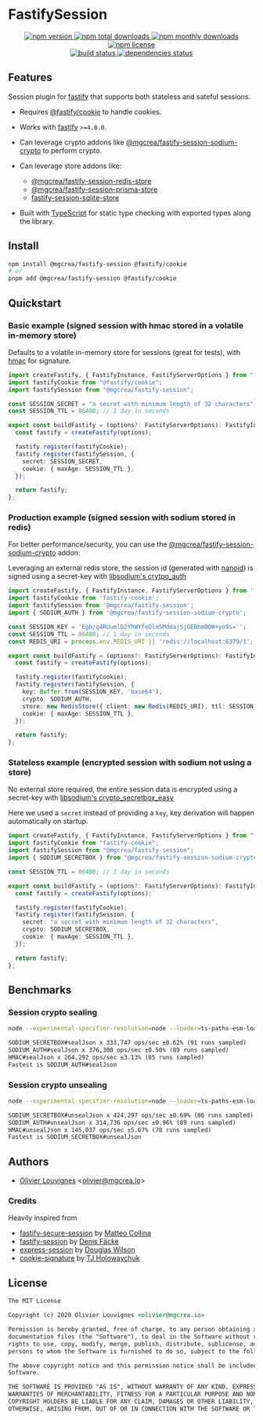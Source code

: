 # FastifySession

<!-- markdownlint-disable MD033 -->
<p align="center">
  <a href="https://www.npmjs.com/package/@mgcrea/fastify-session">
    <img src="https://img.shields.io/npm/v/@mgcrea/fastify-session.svg?style=for-the-badge" alt="npm version" />
  </a>
  <a href="https://www.npmjs.com/package/@mgcrea/fastify-session">
    <img src="https://img.shields.io/npm/dt/@mgcrea/fastify-session.svg?style=for-the-badge" alt="npm total downloads" />
  </a>
  <a href="https://www.npmjs.com/package/@mgcrea/fastify-session">
    <img src="https://img.shields.io/npm/dm/@mgcrea/fastify-session.svg?style=for-the-badge" alt="npm monthly downloads" />
  </a>
  <a href="https://www.npmjs.com/package/@mgcrea/fastify-session">
    <img src="https://img.shields.io/npm/l/@mgcrea/fastify-session.svg?style=for-the-badge" alt="npm license" />
  </a>
  <br />
  <a href="https://github.com/mgcrea/fastify-session/actions/workflows/main.yml">
    <img src="https://img.shields.io/github/actions/workflow/status/mgcrea/fastify-session/main.yml?style=for-the-badge&branch=master" alt="build status" />
  </a>
  <a href="https://depfu.com/github/mgcrea/fastify-session">
    <img src="https://img.shields.io/depfu/dependencies/github/mgcrea/fastify-session?style=for-the-badge" alt="dependencies status" />
  </a>
</p>
<!-- markdownlint-enable MD037 -->

## Features

Session plugin for [fastify](https://github.com/fastify/fastify) that supports both stateless and sateful sessions.

- Requires [@fastify/cookie](https://github.com/fastify/fastify-cookie) to handle cookies.

- Works with [fastify](https://github.com/fastify/fastify) `>=4.0.0`.

- Can leverage crypto addons like
  [@mgcrea/fastify-session-sodium-crypto](https://github.com/mgcrea/fastify-session-sodium-crypto) to perform crypto.

- Can leverage store addons like:

  - [@mgcrea/fastify-session-redis-store](https://github.com/mgcrea/fastify-session-redis-store)
  - [@mgcrea/fastify-session-prisma-store](https://github.com/mgcrea/fastify-session-prisma-store)
  - [fastify-session-sqlite-store](https://github.com/oof2win2/fastify-session-sqlite-store)

- Built with [TypeScript](https://www.typescriptlang.org/) for static type checking with exported types along the
  library.

## Install

```bash
npm install @mgcrea/fastify-session @fastify/cookie
# or
pnpm add @mgcrea/fastify-session @fastify/cookie
```

## Quickstart

### Basic example (signed session with hmac stored in a volatile in-memory store)

Defaults to a volatile in-memory store for sessions (great for tests), with
[hmac](https://nodejs.org/api/crypto.html#crypto_crypto_createhmac_algorithm_key_options) for signature.

```ts
import createFastify, { FastifyInstance, FastifyServerOptions } from "fastify";
import fastifyCookie from "@fastify/cookie";
import fastifySession from "@mgcrea/fastify-session";

const SESSION_SECRET = "a secret with minimum length of 32 characters";
const SESSION_TTL = 86400; // 1 day in seconds

export const buildFastify = (options?: FastifyServerOptions): FastifyInstance => {
  const fastify = createFastify(options);

  fastify.register(fastifyCookie);
  fastify.register(fastifySession, {
    secret: SESSION_SECRET,
    cookie: { maxAge: SESSION_TTL },
  });

  return fastify;
};
```

### Production example (signed session with sodium stored in redis)

For better performance/security, you can use the
[@mgcrea/fastify-session-sodium-crypto](https://github.com/mgcrea/fastify-session-sodium-crypto) addon:

Leveraging an external redis store, the session id (generated with [nanoid](https://github.com/ai/nanoid)) is signed
using a secret-key with
[libsodium's crytpo_auth](https://libsodium.gitbook.io/doc/secret-key_cryptography/secret-key_authentication)

```ts
import createFastify, { FastifyInstance, FastifyServerOptions } from 'fastify';
import fastifyCookie from 'fastify-cookie';
import fastifySession from '@mgcrea/fastify-session';
import { SODIUM_AUTH } from '@mgcrea/fastify-session-sodium-crypto';

const SESSION_KEY = 'Egb/g4RUumlD2YhWYfeDlm5MddajSjGEBhm0OW+yo9s='';
const SESSION_TTL = 86400; // 1 day in seconds
const REDIS_URI = process.env.REDIS_URI || 'redis://localhost:6379/1';

export const buildFastify = (options?: FastifyServerOptions): FastifyInstance => {
  const fastify = createFastify(options);

  fastify.register(fastifyCookie);
  fastify.register(fastifySession, {
    key: Buffer.from(SESSION_KEY, 'base64'),
    crypto: SODIUM_AUTH,
    store: new RedisStore({ client: new Redis(REDIS_URI), ttl: SESSION_TTL }),
    cookie: { maxAge: SESSION_TTL },
  });

  return fastify;
};
```

### Stateless example (encrypted session with sodium not using a store)

No external store required, the entire session data is encrypted using a secret-key with
[libsodium's crypto_secretbox_easy](https://libsodium.gitbook.io/doc/secret-key_cryptography/secretbox)

Here we used a `secret` instead of providing a `key`, key derivation will happen automatically on startup.

```ts
import createFastify, { FastifyInstance, FastifyServerOptions } from "fastify";
import fastifyCookie from "fastify-cookie";
import fastifySession from "@mgcrea/fastify-session";
import { SODIUM_SECRETBOX } from "@mgcrea/fastify-session-sodium-crypto";

const SESSION_TTL = 86400; // 1 day in seconds

export const buildFastify = (options?: FastifyServerOptions): FastifyInstance => {
  const fastify = createFastify(options);

  fastify.register(fastifyCookie);
  fastify.register(fastifySession, {
    secret: "a secret with minimum length of 32 characters",
    crypto: SODIUM_SECRETBOX,
    cookie: { maxAge: SESSION_TTL },
  });

  return fastify;
};
```

## Benchmarks

### Session crypto sealing

```sh
node --experimental-specifier-resolution=node --loader=ts-paths-esm-loader/transpile-only --no-warnings test/benchmark/cryptoSeal.ts
```

```txt
SODIUM_SECRETBOX#sealJson x 333,747 ops/sec ±0.62% (91 runs sampled)
SODIUM_AUTH#sealJson x 376,300 ops/sec ±0.50% (89 runs sampled)
HMAC#sealJson x 264,292 ops/sec ±3.13% (85 runs sampled)
Fastest is SODIUM_AUTH#sealJson
```

### Session crypto unsealing

```sh
node --experimental-specifier-resolution=node --loader=ts-paths-esm-loader/transpile-only --no-warnings test/benchmark/cryptoUnseal.ts
```

```txt
SODIUM_SECRETBOX#unsealJson x 424,297 ops/sec ±0.69% (86 runs sampled)
SODIUM_AUTH#unsealJson x 314,736 ops/sec ±0.96% (89 runs sampled)
HMAC#unsealJson x 145,037 ops/sec ±5.67% (78 runs sampled)
Fastest is SODIUM_SECRETBOX#unsealJson
```

## Authors

- [Olivier Louvignes](https://github.com/mgcrea) <<olivier@mgcrea.io>>

### Credits

Heavily inspired from

- [fastify-secure-session](https://github.com/fastify/fastify-secure-session) by
  [Matteo Collina](https://github.com/mcollina)
- [fastify-session](https://github.com/SerayaEryn/fastify-session) by [Denis Fäcke](https://github.com/SerayaEryn)
- [express-session](https://github.com/expressjs/session) by [Douglas Wilson](https://github.com/dougwilson)
- [cookie-signature](https://github.com/tj/node-cookie-signature) by [TJ Holowaychuk](https://github.com/tj)

## License

```md
The MIT License

Copyright (c) 2020 Olivier Louvignes <olivier@mgcrea.io>

Permission is hereby granted, free of charge, to any person obtaining a copy of this software and associated
documentation files (the "Software"), to deal in the Software without restriction, including without limitation the
rights to use, copy, modify, merge, publish, distribute, sublicense, and/or sell copies of the Software, and to permit
persons to whom the Software is furnished to do so, subject to the following conditions:

The above copyright notice and this permission notice shall be included in all copies or substantial portions of the
Software.

THE SOFTWARE IS PROVIDED "AS IS", WITHOUT WARRANTY OF ANY KIND, EXPRESS OR IMPLIED, INCLUDING BUT NOT LIMITED TO THE
WARRANTIES OF MERCHANTABILITY, FITNESS FOR A PARTICULAR PURPOSE AND NONINFRINGEMENT. IN NO EVENT SHALL THE AUTHORS OR
COPYRIGHT HOLDERS BE LIABLE FOR ANY CLAIM, DAMAGES OR OTHER LIABILITY, WHETHER IN AN ACTION OF CONTRACT, TORT OR
OTHERWISE, ARISING FROM, OUT OF OR IN CONNECTION WITH THE SOFTWARE OR THE USE OR OTHER DEALINGS IN THE SOFTWARE.
```
